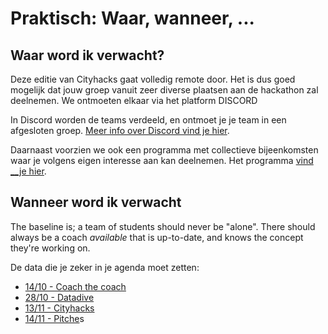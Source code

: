 # Praktisch: Waar, wanneer, ...

## Waar word ik verwacht? 

Deze editie van Cityhacks gaat volledig remote door. Het is dus goed mogelijk dat jouw groep vanuit zeer diverse plaatsen aan de hackathon zal deelnemen. We ontmoeten elkaar via het platform DISCORD

In Discord worden de teams verdeeld, en ontmoet je je team in een afgesloten groep. [Meer info over Discord vind je hier](../../tools/discord/).

Daarnaast voorzien we ook een programma met collectieve bijeenkomsten waar je volgens eigen interesse aan kan deelnemen. Het programma [vind __je hier](../../programma-remote-edition/).

## Wanneer word ik verwacht

The baseline is; a team of students should never be "alone". There should always be a coach _available_ that is up-to-date, and knows the concept they're working on.

De data die je zeker in je agenda moet zetten:

* [14/10 - Coach the coach](14-10-coach-the-coach.md)
* [28/10 - Datadive](28-10-datadive.md)
* [13/11 - Cityhacks](13-11-cityhacks.md)
* [14/11 - Pitche](14-11-pitches.md)s

